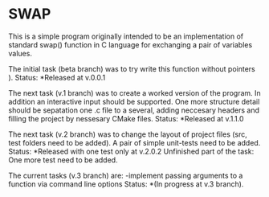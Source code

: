 # SWAP
This is a simple program originally intended to be an implementation of standard swap() function in C language for exchanging a pair of variables values​​.

The initial task (beta branch) was to try write this function without pointers ).
Status: *Released at v.0.0.1

The next task (v.1 branch) was to create a worked version of the program.
In addition an interactive input should be supported.
One more structure detail should be sepatation one .c file to a several, adding neccesary headers and filling the project by nessesary CMake files.
Status: *Released at v.1.1.0

The next task (v.2 branch) was to change the layout of project files (src, test folders need to be added). A pair of simple unit-tests need to be added.
Status: *Released with one test only at v.2.0.2
Unfinished part of the task: One more test need to be added.

The current tasks (v.3 branch) are:
-implement passing arguments to a function via command line options
Status: *(In progress at v.3 branch).
